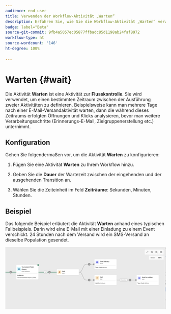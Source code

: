 ```yaml
---
audience: end-user
title: Verwenden der Workflow-Aktivität „Warten“
description: Erfahren Sie, wie Sie die Workflow-Aktivität „Warten“ verwenden.
badge: label="Beta"
source-git-commit: 9fb4a5057ec05877ffbadc85d1198ab24faf8972
workflow-type: ht
source-wordcount: '146'
ht-degree: 100%

---
```



# Warten {#wait}

Die Aktivität **Warten** ist eine Aktivität zur **Flusskontrolle**. Sie wird verwendet, um einen bestimmten Zeitraum zwischen der Ausführung zweier Aktivitäten zu definieren. Beispielsweise kann man mehrere Tage nach einer E-Mail-Versandaktivität warten, dann die während dieses Zeitraums erfolgten Öffnungen und Klicks analysieren, bevor man weitere Verarbeitungsschritte (Erinnerungs-E-Mail, Zielgruppenerstellung etc.) unternimmt.

## Konfiguration    

Gehen Sie folgendermaßen vor, um die Aktivität **Warten** zu konfigurieren:

1. Fügen Sie eine Aktivität **Warten** zu Ihrem Workflow hinzu.

1. Geben Sie die **Dauer** der Wartezeit zwischen der eingehenden und der ausgehenden Transition an.

1. Wählen Sie die Zeiteinheit im Feld **Zeiträume**: Sekunden, Minuten, Stunden.

## Beispiel

Das folgende Beispiel erläutert die Aktivität **Warten** anhand eines typischen Fallbeispiels. Darin wird eine E-Mail mit einer Einladung zu einem Event verschickt. 24 Stunden nach dem Versand wird ein SMS-Versand an dieselbe Population gesendet.

![](../assets/workflow-wait-example.png)
